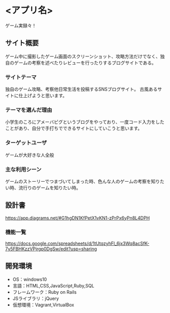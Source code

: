 # <アプリ名>
ゲーム実録々！
## サイト概要
ゲーム中に撮影したゲーム画面のスクリーンショット、攻略方法だけでなく、独自のゲームの考察を述べたりレビューを行ったりするブログサイトである。

### サイトテーマ
独自のゲーム攻略、考察他日常生活を投稿するSNSブログサイト。
古風あるサイトに仕上げようと思います。

### テーマを選んだ理由
小学生のころにアメーバピグというブログをやっており、一度コード入力をしたことがあり、自分で手打ちでできるサイトにしていこうと思います。

### ターゲットユーザ
ゲームが大好きな人全般

### 主な利用シーン
ゲームのストーリーでつまづいてしまった時、色んな人のゲームの考察を知りたい時、流行りのゲームを知りたい時。

## 設計書
https://app.diagrams.net/#G1hgDN1KfPetX1vKN1-zPrPx6yPn8L4DPH

### 機能一覧
https://docs.google.com/spreadsheets/d/1tUtqzyhFl_6jx3Wq8acSfK-7y5FBHKzzVPjrgp0DgSw/edit?usp=sharing
## 開発環境
- OS：windows10
- 言語：HTML,CSS,JavaScript,Ruby,SQL
- フレームワーク：Ruby on Rails
- JSライブラリ：jQuery
- 仮想環境：Vagrant,VirtualBox
